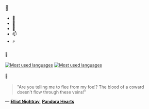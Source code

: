 ### 👋

- 🔭
- 🌱
- 💬
- 📫
- ⚡

#### 🧏

[![Most used languages](https://github-readme-stats-aynah.vercel.app/api/top-langs/?username=aynh&theme=solarized-dark&langs_count=6&layout=compact&hide_title=true)](https://github.com/anuraghazra/github-readme-stats#gh-dark-mode-only)
[![Most used languages](https://github-readme-stats-aynah.vercel.app/api/top-langs/?username=aynh&theme=solarized-light&langs_count=6&layout=compact&hide_title=true)](https://github.com/anuraghazra/github-readme-stats#gh-light-mode-only)

#### 💬

> "Are you telling me to flee from my foe!? The blood of a coward doesn't flow through these veins!"

&mdash; [**Elliot Nightray**](https://myanimelist.net/character.php?q=Elliot%20Nightray&cat=character), [**Pandora Hearts**](https://myanimelist.net/search/all?q=Pandora%20Hearts&cat=all)
